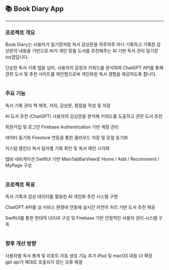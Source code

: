 ## 📚 Book Diary App

---

### 프로젝트 개요


 Book Diary는 사용자가 일기장처럼 독서 감상문을 하루하루 마다 기록하고 기록한 감상문의 내용을 기반으로 AI가 개인 맞춤 도서를 추천해주는 AI 기반 독서 관리 일기장 ios앱입니다.

 단순한 독서 기록 앱을 넘어, 사용자의 감정과 키워드를 분석하여 ChatGPT API를 통해 관련 도서 및 추천 사이트를 제안함으로써 개인화된 독서 경험을 제공하도록 합니다.

#

### 주요 기능

 독서 기록 관리	책 제목, 저자, 감상문, 평점을 작성 및 저장

 AI 도서 추천 (ChatGPT)	사용자의 감상문을 분석해 키워드를 도출하고 관련 도서 추천

회원가입 및 로그인	Firebase Authentication 기반 계정 관리

 데이터 동기화	Firestore 연동을 통한 클라우드 저장 및 로컬 동기화

 커스텀 캘린더	독서 일자별 기록 확인 및 독서 패턴 시각화

 탭바 네비게이션	SwiftUI 기반 MainTabBarView로 Home / Add / Recommend / MyPage 구성

# 

### 프로젝트 목표

독서 기록과 감상 데이터를 활용한 AI 개인화 추천 시스템 구현

ChatGPT API를 실 서비스 환경에 연동해 실시간 자연어 처리 기반 도서 추천 제공

 SwiftUI를 통한 현대적 UI/UX 구성 및 Firebase 기반 안정적인 사용자 관리 시스템 구축

#

### 향후 개선 방향
사용자별 독서 통계 및 리포트 자동 생성 기능 추가
iPad 및 macOS 대응 UI 확장  
gpt api가 제대로 호출되지 않는 오류 해결



